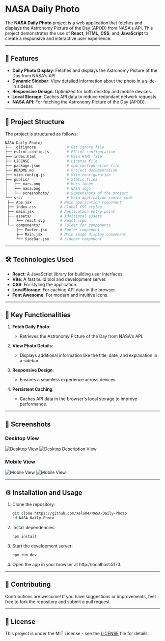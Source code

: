 # NASA Daily Photo

The **NASA Daily Photo** project is a web application that fetches and displays the Astronomy Picture of the Day (APOD) from NASA's API. This project demonstrates the use of **React**, **HTML**, **CSS**, and **JavaScript** to create a responsive and interactive user experience.

---

## 🚀 Features

- **Daily Photo Display**: Fetches and displays the Astronomy Picture of the Day from NASA's API.
- **Dynamic Sidebar**: View detailed information about the photo in a slide-in sidebar.
- **Responsive Design**: Optimized for both desktop and mobile devices.
- **Local Storage**: Caches API data to reduce redundant network requests.
- **NASA API**: For fetching the Astronomy Picture of the Day (APOD).

---

## 📂 Project Structure

The project is structured as follows:

```bash
NASA-Daily-Photo/
├── .gitignore              # Git ignore file
├── eslint.config.js        # ESLint configuration
├── index.html              # Main HTML file
├── LICENSE                 # License file
├── package.json            # npm configuration file
├── README.md               # Project documentation
├── vite.config.js          # Vite configuration
├── public/                 # Static files
│   ├── mars.png            # Mars image
│   ├── nasa.png            # NASA logo
│   └── screenshots/        # Screenshots of the project
└── src/                    # Main application source code
 ├── App.jsx             # Main application component
 ├── index.css           # Global CSS styles
 ├── main.jsx            # Application entry point
 ├── assets/             # Additional assets
 │   └── react.svg       # React logo
 └── components/         # Folder for components
     ├── Footer.jsx      # Footer component
     ├── Main.jsx        # Main image display component
     └── SideBar.jsx     # Sidebar component
```

---

## 🛠️ Technologies Used

- **React**: A JavaScript library for building user interfaces.
- **Vite**: A fast build tool and development server.
- **CSS**: For styling the application.
- **LocalStorage**: For caching API data in the browser.
- **Font Awesome**: For modern and intuitive icons.

---

## 🌟 Key Functionalities

1. **Fetch Daily Photo**:

   - Retrieves the Astronomy Picture of the Day from NASA's API.

2. **View Photo Details**:

   - Displays additional information like the title, date, and explanation in a sidebar.

3. **Responsive Design**:

   - Ensures a seamless experience across devices.

4. **Persistent Caching**:

   - Caches API data in the browser's local storage to improve performance.

---

## 📸 Screenshots

### Desktop View

![Desktop View](public/screenshots/DesktopView.png)
![Desktop Description View](public/screenshots/DesktopViewDescription.png)

### Mobile View

![Mobile View](public/screenshots/MobileView.png)
![Mobile View](public/screenshots/MobileViewDescription.png)

---

## ⚙️ Installation and Usage

1. Clone the repository:
   ```bash
   git clone https://github.com/Xelo04/NASA-Daily-Photo
   cd NASA-Daily-Photo
   ```
2. Install dependencies:
   ```bash
   npm install
   ```
3. Start the development server:
   ```bash
   npm run dev
   ```
4. Open the app in your browser at http://localhost:5173.

---

## 🤝 Contributing

Contributions are welcome! If you have suggestions or improvements, feel free to fork the repository and submit a pull request.

---

## 📜 License

This project is under the MIT License - see the [LICENSE](./LICENSE) file for details.
